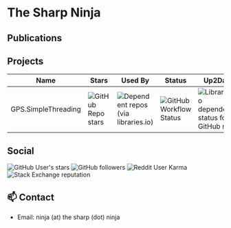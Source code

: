 # The Sharp Ninja

## Publications

<!--
**sharpninja/sharpninja** is a ✨ _special_ ✨ repository because its `README.md` (this file) appears on your GitHub profile.

Here are some ideas to get you started:

- 🔭 I’m currently working on ...
- 🌱 I’m currently learning ...
- 👯 I’m looking to collaborate on ...
- 🤔 I’m looking for help with ...
- 💬 Ask me about ...
- 📫 How to reach me: ...
- 😄 Pronouns: ...
- ⚡ Fun fact: ...
-->

## Projects

| Name | Stars | Used By | Status | Up2Date | Downloads |
|------|-------|---------|--------|---------|-----------|
| GPS.SimpleThreading|![GitHub Repo stars](https://img.shields.io/github/stars/gatewayprogrammingschool/SimpleThreading)|![Dependent repos (via libraries.io)](https://img.shields.io/librariesio/dependent-repos/nuget/GPS.SimpleThreading)|![GitHub Workflow Status](https://img.shields.io/github/workflow/status/gatewayprogrammingschool/SimpleThreading/ci)|![Libraries.io dependency status for GitHub repo](https://img.shields.io/librariesio/github/gatewayprogrammingschool/SimpleThreading)|![Nuget](https://img.shields.io/nuget/dt/GPS.SimpleThreading)

## Social

![GitHub User's stars](https://img.shields.io/github/stars/sharpninja?style=social) ![GitHub followers](https://img.shields.io/github/followers/sharpninja?style=social)
![Reddit User Karma](https://img.shields.io/reddit/user-karma/combined/thesharpestninja?style=social)
![Stack Exchange reputation](https://img.shields.io/stackexchange/stackoverflow/r/5639935)

## 📫 Contact

- Email: ninja (at) the sharp (dot) ninja
